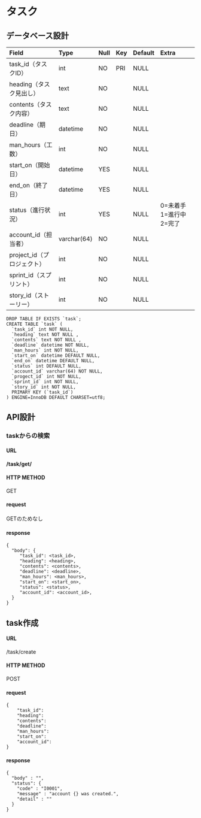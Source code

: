 # タスク

## データベース設計

|Field|Type|Null|Key|Default|Extra|
|:--|:--|:--|:--|:--|:--|
|task_id（タスクID）|int|NO|PRI|NULL||
|heading（タスク見出し）|text|NO||NULL|| 
|contents（タスク内容）|text|NO||NULL||
|deadline（期日）|datetime|NO||NULL||
|man_hours（工数）|int|NO||NULL||
|start_on（開始日）|datetime|YES||NULL||
|end_on（終了日）|datetime|YES||NULL||
|status（進行状況）|int|YES||NULL|0=未着手 1=進行中 2=完了|
|account_id（担当者）|varchar(64)|NO||NULL||
|project_id（プロジェクト）|int|NO||NULL||
|sprint_id（スプリント）|int|NO||NULL||
|story_id（ストーリー）|int|NO||NULL||

```
DROP TABLE IF EXISTS `task`;
CREATE TABLE `task` (
  `task_id` int NOT NULL,
  `heading` text NOT NULL ,
  `contents` text NOT NULL ,
  `deadline` datetime NOT NULL,
  `man_hours` int NOT NULL,
  `start_on` datetime DEFAULT NULL,
  `end_on` datetime DEFAULT NULL,
  `status` int DEFAULT NULL,
  `account_id` varchar(64) NOT NULL,
  `progect_id` int NOT NULL,
  `sprint_id` int NOT NULL,
  `story_id` int NOT NULL,
  PRIMARY KEY (`task_id`)
) ENGINE=InnoDB DEFAULT CHARSET=utf8;
```

## API設計

### taskからの検索

#### URL

**/task/get/**

#### HTTP METHOD

GET

#### request

GETのためなし

#### response

```request
{
  "body": {
     "task_id": <task_id>,
     "heading": <heading>,
     "contents": <contents>,
     "deadline": <deadline>,
     "man_hours": <man_hours>,
     "start_on": <start_on>,
     "status": <status>,
     "account_id": <account_id>,
  }
}
```




## task作成

#### URL

/task/create

#### HTTP METHOD

POST

#### request


```
{   
    "task_id":
    "heading":
    "contents":
    "deadline":
    "man_hours":
    "start_on":
    "account_id":
}
```

#### response

```
{
  "body" : "",
  "status": {
    "code" : "I0001",
    "message" : "account {} was created.",
    "detail" : ""
  }
}

```
